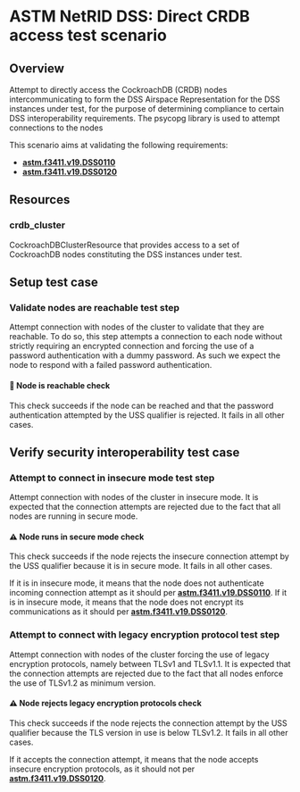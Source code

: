 # ASTM NetRID DSS: Direct CRDB access test scenario

## Overview

Attempt to directly access the CockroachDB (CRDB) nodes intercommunicating to form the DSS Airspace Representation for the DSS instances under test, for the purpose of determining compliance to certain DSS interoperability requirements.
The psycopg library is used to attempt connections to the nodes

This scenario aims at validating the following requirements:
- **[astm.f3411.v19.DSS0110](../../../../../requirements/astm/f3411/v19.md)**
- **[astm.f3411.v19.DSS0120](../../../../../requirements/astm/f3411/v19.md)**

## Resources
### crdb_cluster
CockroachDBClusterResource that provides access to a set of CockroachDB nodes constituting the DSS instances under test.

## Setup test case
### Validate nodes are reachable test step
Attempt connection with nodes of the cluster to validate that they are reachable.
To do so, this step attempts a connection to each node without strictly requiring an encrypted connection and forcing the use of a password authentication with a dummy password.
As such we expect the node to respond with a failed password authentication.

#### 🛑 Node is reachable check
This check succeeds if the node can be reached and that the password authentication attempted by the USS qualifier is rejected.
It fails in all other cases.

## Verify security interoperability test case
### Attempt to connect in insecure mode test step
Attempt connection with nodes of the cluster in insecure mode.
It is expected that the connection attempts are rejected due to the fact that all nodes are running in secure mode.

#### ⚠️ Node runs in secure mode check
This check succeeds if the node rejects the insecure connection attempt by the USS qualifier because it is in secure mode.
It fails in all other cases.

If it is in insecure mode, it means that the node does not authenticate incoming connection attempt as it should per **[astm.f3411.v19.DSS0110](../../../../../requirements/astm/f3411/v19.md)**.
If it is in insecure mode, it means that the node does not encrypt its communications as it should per **[astm.f3411.v19.DSS0120](../../../../../requirements/astm/f3411/v19.md)**.

### Attempt to connect with legacy encryption protocol test step
Attempt connection with nodes of the cluster forcing the use of legacy encryption protocols, namely between TLSv1 and TLSv1.1.
It is expected that the connection attempts are rejected due to the fact that all nodes enforce the use of TLSv1.2 as minimum version.

#### ⚠️ Node rejects legacy encryption protocols check
This check succeeds if the node rejects the connection attempt by the USS qualifier because the TLS version in use is below TLSv1.2.
It fails in all other cases.

If it accepts the connection attempt, it means that the node accepts insecure encryption protocols, as it should not per **[astm.f3411.v19.DSS0120](../../../../../requirements/astm/f3411/v19.md)**.
